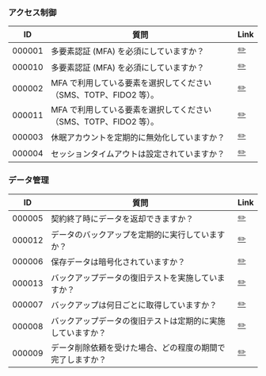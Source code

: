 
### アクセス制御

| ID | 質問 | Link |
|----|------|------|
| 000001 | 多要素認証 (MFA) を必須にしていますか？ | [✏️](../questions/000001.yml) |
| 000010 | 多要素認証 (MFA) を必須にしていますか？ | [✏️](../questions/000010.yml) |
| 000002 | MFA で利用している要素を選択してください（SMS、TOTP、FIDO2 等）。 | [✏️](../questions/000002.yml) |
| 000011 | MFA で利用している要素を選択してください（SMS、TOTP、FIDO2 等）。 | [✏️](../questions/000011.yml) |
| 000003 | 休眠アカウントを定期的に無効化していますか？ | [✏️](../questions/000003.yml) |
| 000004 | セッションタイムアウトは設定されていますか？ | [✏️](../questions/000004.yml) |

### データ管理

| ID | 質問 | Link |
|----|------|------|
| 000005 | 契約終了時にデータを返却できますか？ | [✏️](../questions/000005.yml) |
| 000012 | データのバックアップを定期的に実行していますか？ | [✏️](../questions/000012.yml) |
| 000006 | 保存データは暗号化されていますか？ | [✏️](../questions/000006.yml) |
| 000013 | バックアップデータの復旧テストを実施していますか？ | [✏️](../questions/000013.yml) |
| 000007 | バックアップは何日ごとに取得していますか？ | [✏️](../questions/000007.yml) |
| 000008 | バックアップデータの復旧テストは定期的に実施していますか？ | [✏️](../questions/000008.yml) |
| 000009 | データ削除依頼を受けた場合、どの程度の期間で完了しますか？ | [✏️](../questions/000009.yml) |